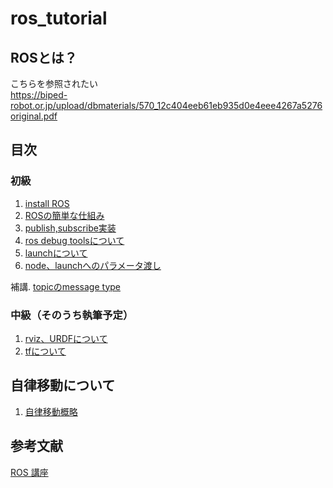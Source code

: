 # ros_tutorial

## ROSとは？
こちらを参照されたい  
https://biped-robot.or.jp/upload/dbmaterials/570_12c404eeb61eb935d0e4eee4267a5276original.pdf

## 目次
### 初級
1. [install ROS](https://github.com/tamago117/ros_tutorial/blob/master/markdown/ROS_install.md)  
1. [ROSの簡単な仕組み](https://github.com/tamago117/ros_tutorial/blob/master/markdown/node_package.md)  
1. [publish,subscribe実装](https://github.com/tamago117/ros_tutorial/blob/master/markdown/pub_sub.md)  
1. [ros debug toolsについて](https://github.com/tamago117/ros_tutorial/blob/master/markdown/debug_tool.md)  
1. [launchについて](https://github.com/tamago117/ros_tutorial/blob/master/markdown/launch.md)  
1. [node、launchへのパラメータ渡し](https://github.com/tamago117/ros_tutorial/blob/master/markdown/arg.md)  

補講. [topicのmessage type](https://github.com/tamago117/ros_tutorial/blob/master/markdown/message.md)  

### 中級（そのうち執筆予定）
1. [rviz、URDFについて]()  
1. [tfについて]()  

## 自律移動について
1. [自律移動概略](https://github.com/tamago117/ros_tutorial/blob/master/markdown/automation.md)


## 参考文献
[ROS 講座](https://qiita.com/srs/items/5f44440afea0eb616b4a)

